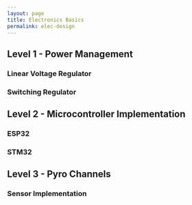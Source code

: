 ```yaml
---
layout: page
title: Electronics Basics
permalink: elec-design
---
```


## Level 1 - Power Management  
### Linear Voltage Regulator
### Switching Regulator

## Level 2 - Microcontroller Implementation
### ESP32
### STM32

## Level 3 - Pyro Channels 

### Sensor Implementation
